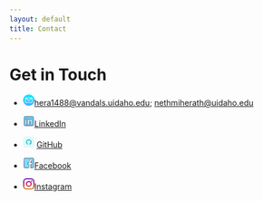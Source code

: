 ```yaml
---
layout: default
title: Contact
---
```


# Get in Touch

- <img src="assets/email.png" alt="Profile" style="width: 20px;" />hera1488@vandals.uidaho.edu; nethmiherath@uidaho.edu
  
- <img src="assets/linkedin.png" alt="Profile" style="width: 20px;" />[LinkedIn](https://linkedin.com/in/nethmih)
  
- <img src="assets/github.png" alt="Profile" style="width: 20px;" /> [GitHub](https://github.com/nethmiherath )
  
- <img src="assets/facebook.png" alt="Profile" style="width: 20px;" />[Facebook](https://www.facebook.com/nethmi.herath.9674?mibextid=wwXIfr&mibextid=wwXIfr)
  
- <img src="assets/instagram.png" alt="Profile" style="width: 20px;" />[Instagram](https://www.instagram.com/nethmichanikaigsh=YTcxMm9yZXpueDBp&utm_source=qr)
